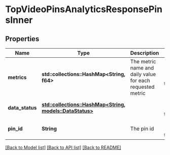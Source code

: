 # TopVideoPinsAnalyticsResponsePinsInner

## Properties
Name | Type | Description | Notes
------------ | ------------- | ------------- | -------------
**metrics** | **std::collections::HashMap<String, f64>** | The metric name and daily value for each requested metric | [optional] [default to None]
**data_status** | [**std::collections::HashMap<String, models::DataStatus>**](DataStatus.md) |  | [optional] [default to None]
**pin_id** | **String** | The pin id | [optional] [default to None]

[[Back to Model list]](../README.md#documentation-for-models) [[Back to API list]](../README.md#documentation-for-api-endpoints) [[Back to README]](../README.md)


